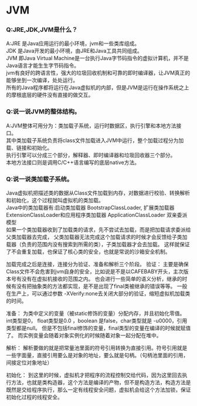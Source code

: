 # JVM

### Q:JRE,JDK,JVM是什么？
A:JRE 是Java应用运行的最小环境，jvm和一些类库组成。  
JDK 是Java开发的最小环境，由JRE和Java工具共同组成。  
JVM 即Java Virtual Machine是一台执行Java字节码指令的虚拟计算机，并不是Java语言才能生生字节码指令。  
jvm有良好的跨语言性，强大的垃圾回收机制和可靠的即时编译器，让JVM真正的能够坐到一次编译，处处运行。  
所有的Java程序都将运行在Java虚拟机的内部，但是JVM是运行在操作系统之上的摩根底层的硬件没有直接的做交互。  

### Q:说一说JVM的整体结构。
A:JVM整体可用分为：类加载子系统，运行时数据区，执行引擎和本地方法接口。    
其中类加载子系统负责将class文件加载进入JVM中运行，整个加载过程分为加载、链接和初始化。    
执行引擎可以分成三个部分，解释器、即时编译器和垃圾回收器三个部分。  
本地方法接口则是调用C/C++语言编写的底层native方法。  

### Q:说一说类加载子系统。
Java虚拟机把描述类的数据从Class文件加载到内存，对数据进行校验、转换解析和初始化，这个过程就叫虚拟机的类加载。  
Java中的类加载器有:启动类加载器 BootstrapClassLoader, 扩展类加载器 ExtensionClassLoader和应用程序类加载器 ApplicationClassLoader
双亲委派模型   
如果一个类加载器收到了加载类的请求，先不尝试去加载，而是把加载请求委派给父类加载器去完成，
父类加载器无法完成这个加载请求的时候才会反馈给子类加载器（负责的范围内没有搜索到所需的类），子类加载器才会去加载。
这样就保证了不会重复加载，也保证了核心类的安全，也就是常说的沙箱安全机制。  
  
加载完成之后是连接，连接分为验证、准备和解析三个阶段。
验证：
主要是确保Class文件不会危害到jvm自身的安全，比如说是不是以CAFEBABY开头，主次版本号有没有在虚拟机接收的范围之内。
也会进行一些简单的语义分析，继承的时候有没有把抽象类的方法都实现，是不是出现了final类被继承的错误等等。
一般在生产上，可以通过参数 -XVerify:none去关闭大部分的验证，缩短虚拟机加载类的时间。  

准备：
为类中定义的变量（被static修饰的变量）分配内存，并且初始化零值。
int类型是0， float类型是0.0 ，boolean 是false，char类型就是 -u0000，引用类型都是null。
但是不包括final修饰的变量，final类型的变量在编译的时候就赋值了。
而实例变量会随着对象实例化的时候随着对象一起分配在堆中。

解析：
解析要做的就是把常量池里面的符号引用转换为直接引用。符号引用就是一些字面量，直接引用要么是对象的地址，要么就是句柄。（句柄池里面的引用，间接定位对象地址）

初始化：
到这里的时候，虚拟机才把程序的流程控制交给代码，因为这里回去执行<clinit>方法，也就是类构造器，这个方法是编译的产物，但不是构造方法，构造方法是<init>
既然是交给程序执行，那么一定有线程安全问题，虚拟机会给这个方法加锁，保证初始化过程的线程安全。


  



























  



























